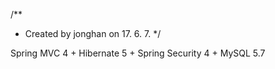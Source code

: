 /**
 * Created by jonghan on 17. 6. 7.
 */

Spring MVC 4 + Hibernate 5 + Spring Security 4 + MySQL 5.7
